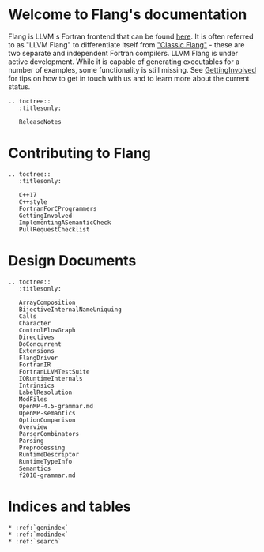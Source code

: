 # Welcome to Flang's documentation

Flang is LLVM's Fortran frontend that can be found
[here](https://github.com/llvm/llvm-project/tree/main/flang). It is often
referred to as "LLVM Flang" to differentiate itself from ["Classic
Flang"](https://github.com/flang-compiler/flang) - these are two separate and
independent Fortran compilers. LLVM Flang is under active development. While it
is capable of generating executables for a number of examples, some
functionality is still missing. See [GettingInvolved](GettingInvolved) for tips
on how to get in touch with us and to learn more about the current status.

```eval_rst
.. toctree::
   :titlesonly:

   ReleaseNotes
```

# Contributing to Flang

```eval_rst
.. toctree::
   :titlesonly:

   C++17
   C++style
   FortranForCProgrammers
   GettingInvolved
   ImplementingASemanticCheck
   PullRequestChecklist
```

# Design Documents

```eval_rst
.. toctree::
   :titlesonly:

   ArrayComposition
   BijectiveInternalNameUniquing
   Calls
   Character
   ControlFlowGraph
   Directives
   DoConcurrent
   Extensions
   FlangDriver
   FortranIR
   FortranLLVMTestSuite
   IORuntimeInternals
   Intrinsics
   LabelResolution
   ModFiles
   OpenMP-4.5-grammar.md
   OpenMP-semantics
   OptionComparison
   Overview
   ParserCombinators
   Parsing
   Preprocessing
   RuntimeDescriptor
   RuntimeTypeInfo
   Semantics
   f2018-grammar.md
```

# Indices and tables

```eval_rst
* :ref:`genindex`
* :ref:`modindex`
* :ref:`search`
```
